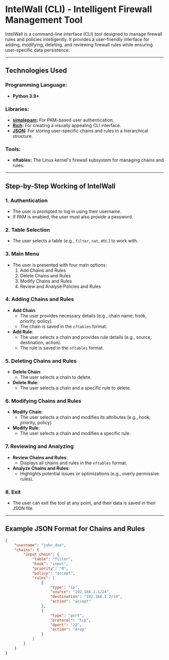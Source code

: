 # IntelWall (CLI) - Intelligent Firewall Management Tool

IntelWall is a command-line interface (CLI) tool designed to manage firewall rules and policies intelligently. It provides a user-friendly interface for adding, modifying, deleting, and reviewing firewall rules while ensuring user-specific data persistence.

---

## Technologies Used

### Programming Language:
- **Python 3.9+**

### Libraries:
- **[simplepam](https://pypi.org/project/simplepam/):** For PAM-based user authentication.
- **[Rich](https://pypi.org/project/rich/):** For creating a visually appealing CLI interface.
- **[JSON](https://docs.python.org/3/library/json.html):** For storing user-specific chains and rules in a hierarchical structure.

### Tools:
- **nftables:** The Linux kernel's firewall subsystem for managing chains and rules.

---

## Step-by-Step Working of IntelWall

### 1. Authentication
- The user is prompted to log in using their username.
- If PAM is enabled, the user must also provide a password.

### 2. Table Selection
- The user selects a table (e.g., `filter`, `nat`, etc.) to work with.

### 3. Main Menu
- The user is presented with four main options:
  1. Add Chains and Rules
  2. Delete Chains and Rules
  3. Modify Chains and Rules
  4. Review and Analyse Policies and Rules

### 4. Adding Chains and Rules
- **Add Chain**:
  - The user provides necessary details (e.g., chain name, hook, priority, policy).
  - The chain is saved in the `nftables` format.
- **Add Rule**:
  - The user selects a chain and provides rule details (e.g., source, destination, action).
  - The rule is saved in the `nftables` format.

### 5. Deleting Chains and Rules
- **Delete Chain**:
  - The user selects a chain to delete.
- **Delete Rule**:
  - The user selects a chain and a specific rule to delete.

### 6. Modifying Chains and Rules
- **Modify Chain**:
  - The user selects a chain and modifies its attributes (e.g., hook, priority, policy).
- **Modify Rule**:
  - The user selects a chain and modifies a specific rule.

### 7. Reviewing and Analyzing
- **Review Chains and Rules**:
  - Displays all chains and rules in the `nftables` format.
- **Analyze Chains and Rules**:
  - Highlights potential issues or optimizations (e.g., overly permissive rules).

### 8. Exit
- The user can exit the tool at any point, and their data is saved in their JSON file.

---

## Example JSON Format for Chains and Rules

```json
{
    "username": "john_doe",
    "chains": {
        "input_chain": {
            "table": "filter",
            "hook": "input",
            "priority": "0",
            "policy": "accept",
            "rules": [
                {
                    "type": "ip",
                    "source": "192.168.1.1/24",
                    "destination": "192.168.1.2/24",
                    "action": "accept"
                },
                {
                    "type": "port",
                    "protocol": "tcp",
                    "dport": "22",
                    "action": "drop"
                }
            ]
        }
    }
}
```
